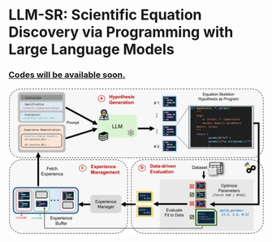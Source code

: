 # LLM-SR: Scientific Equation Discovery via Programming with Large Language Models


### <ins>Codes will be available soon.



![LLMSR-viz](./LLMSR.jpg)
